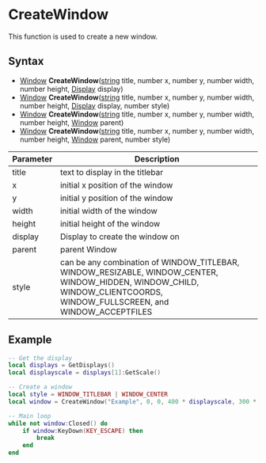 # CreateWindow

This function is used to create a new window.

## Syntax

- [Window](Window.md) **CreateWindow**([string](https://www.lua.org/manual/5.4/manual.html#6.4) title, number x, number y, number width, number height, [Display](Display.md) display)
- [Window](Window.md) **CreateWindow**([string](https://www.lua.org/manual/5.4/manual.html#6.4) title, number x, number y, number width, number height, [Display](Display.md) display, number style)
- [Window](Window.md) **CreateWindow**([string](https://www.lua.org/manual/5.4/manual.html#6.4) title, number x, number y, number width, number height, [Window](Window.md) parent)
- [Window](Window.md) **CreateWindow**([string](https://www.lua.org/manual/5.4/manual.html#6.4) title, number x, number y, number width, number height, [Window](Window.md) parent, number style)

| Parameter | Description |
| ------ | ------ |
| title | text to display in the titlebar |
| x | initial x position of the window |
| y | initial y position of the window |
| width | initial width of the window |
| height | initial height of the window |
| display | Display to create the window on |
| parent | parent Window |
| style | can be any combination of WINDOW_TITLEBAR, WINDOW_RESIZABLE, WINDOW_CENTER, WINDOW_HIDDEN, WINDOW_CHILD, WINDOW_CLIENTCOORDS, WINDOW_FULLSCREEN, and WINDOW_ACCEPTFILES |

## Example

```lua
-- Get the display
local displays = GetDisplays()
local displayscale = displays[1]:GetScale()

-- Create a window
local style = WINDOW_TITLEBAR | WINDOW_CENTER
local window = CreateWindow("Example", 0, 0, 400 * displayscale, 300 * displayscale, displays[1], style)

-- Main loop
while not window:Closed() do
    if window:KeyDown(KEY_ESCAPE) then
        break
    end
end
```
